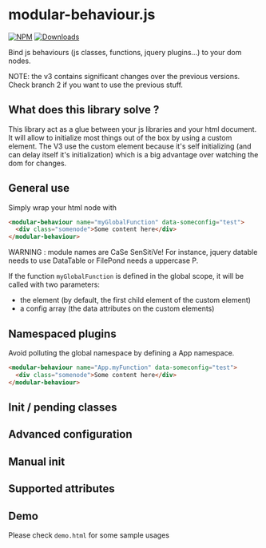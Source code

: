 # modular-behaviour.js

[![NPM](https://nodei.co/npm/modular-behaviour.js.png?mini=true)](https://nodei.co/npm/modular-behaviour.js/)
[![Downloads](https://img.shields.io/npm/dt/modular-behaviour.js.svg)](https://www.npmjs.com/package/modular-behaviour.js)

Bind js behaviours (js classes, functions, jquery plugins...) to your dom nodes.

NOTE: the v3 contains significant changes over the previous versions. Check branch 2 if you want to use the previous stuff.

## What does this library solve ?

This library act as a glue between your js libraries and your html document. It will allow to initialize most things
out of the box by using a custom element. The V3 use the custom element because it's self initializing (and can delay itself it's initialization)
which is a big advantage over watching the dom for changes.

## General use

Simply wrap your html node with <modular-behaviour>

```html
<modular-behaviour name="myGlobalFunction" data-someconfig="test">
  <div class="somenode">Some content here</div>
</modular-behaviour>
```

WARNING : module names are CaSe SenSitiVe! For instance, jquery datable needs to use DataTable
or FilePond needs a uppercase P.

If the function `myGlobalFunction` is defined in the global scope, it will be called with two parameters:

- the element (by default, the first child element of the custom element)
- a config array (the data attributes on the custom elements)

## Namespaced plugins

Avoid polluting the global namespace by defining a App namespace.

```html
<modular-behaviour name="App.myFunction" data-someconfig="test">
  <div class="somenode">Some content here</div>
</modular-behaviour>
```

## Init / pending classes

## Advanced configuration

## Manual init

## Supported attributes

## Demo

Please check `demo.html` for some sample usages
